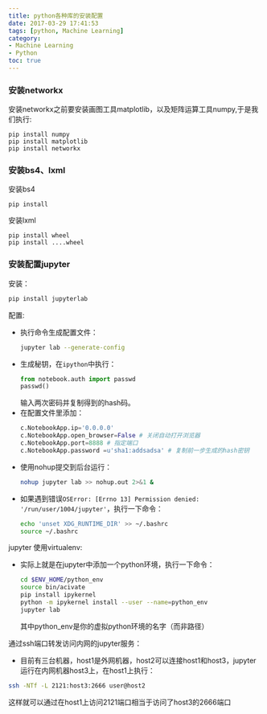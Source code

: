 ```yaml
---
title: python各种库的安装配置
date: 2017-03-29 17:41:53
tags: [python, Machine Learning]
category: 
- Machine Learning
- Python
toc: true
---
```

### 安装networkx ###  
安装networkx之前要安装画图工具matplotlib，以及矩阵运算工具numpy,于是我们执行:  
```
pip install numpy
pip install matplotlib
pip install networkx
```
### 安装bs4、lxml ###  
安装bs4  
```
pip install
```

安装lxml  
```
pip install wheel
pip install ....wheel
```

### 安装配置jupyter
安装：
```bash
pip install jupyterlab
```

配置:
- 执行命令生成配置文件：
    ```bash
    jupyter lab --generate-config
    ```
- 生成秘钥，在`ipython`中执行：
    ```python
    from notebook.auth import passwd
    passwd()
    ```
    输入两次密码并复制得到的hash码。
- 在配置文件里添加：
    ```python
    c.NotebookApp.ip='0.0.0.0'
    c.NotebookApp.open_browser=False # 关闭自动打开浏览器
    c.NotebookApp.port=8888 # 指定端口
    c.NotebookApp.password =u'sha1:addsadsa' # 复制前一步生成的hash密钥
    ```
- 使用nohup提交到后台运行：
    ```bash
    nohup jupyter lab >> nohup.out 2>&1 &
    ```
- 如果遇到错误`OSError: [Errno 13] Permission denied: '/run/user/1004/jupyter'`，执行一下命令：
    ```bash
    echo 'unset XDG_RUNTIME_DIR' >> ~/.bashrc
    source ~/.bashrc
    ```

jupyter 使用virtualenv:
- 实际上就是在jupyter中添加一个python环境，执行一下命令：
    ```bash
    cd $ENV_HOME/python_env
    source bin/acivate
    pip install ipykernel
    python -m ipykernel install --user --name=python_env
    jupyter lab
    ```
    其中python_env是你的虚拟python环境的名字（而非路径）

通过ssh端口转发访问内网的jupyter服务：
- 目前有三台机器，host1是外网机器，host2可以连接host1和host3，jupyter运行在内网机器host3上，在host1上执行：
```bash
ssh -NTf -L 2121:host3:2666 user@host2
```
这样就可以通过在host1上访问2121端口相当于访问了host3的2666端口
